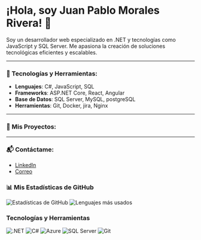 # ¡Hola, soy Juan Pablo Morales Rivera! 👋

Soy un desarrollador web especializado en .NET y tecnologías como JavaScript y SQL Server. Me apasiona la creación de soluciones tecnológicas eficientes y escalables.

---

### 🔧 Tecnologías y Herramientas:
- **Lenguajes**: C#, JavaScript, SQL
- **Frameworks**: ASP.NET Core, React, Angular
- **Base de Datos**: SQL Server, MySQL, postgreSQL
- **Herramientas**: Git, Docker, jira, Nginx

---

### 📂 Mis Proyectos:

---

### 📬 Contáctame:
- [LinkedIn](https://linkedin.com/in/juanpablo362)
- [Correo](juanpablomoralesrivera5@gmail.com)

### 📊 Mis Estadísticas de GitHub
![Estadísticas de GitHub](https://github-readme-stats.vercel.app/api?username=tuusuario&show_icons=true&theme=radical)
![Lenguajes más usados](https://github-readme-stats.vercel.app/api/top-langs/?username=tuusuario&layout=compact&theme=radical)

### Tecnologías y Herramientas
![.NET](https://img.shields.io/badge/.NET-5C2D91?style=for-the-badge&logo=.net&logoColor=white)
![C#](https://img.shields.io/badge/C%23-239120?style=for-the-badge&logo=c-sharp&logoColor=white)
![Azure](https://img.shields.io/badge/Azure-0089D6?style=for-the-badge&logo=microsoft-azure&logoColor=white)
![SQL Server](https://img.shields.io/badge/SQL%20Server-CC2927?style=for-the-badge&logo=microsoft-sql-server&logoColor=white)
![Git](https://img.shields.io/badge/Git-F05032?style=for-the-badge&logo=git&logoColor=white)
